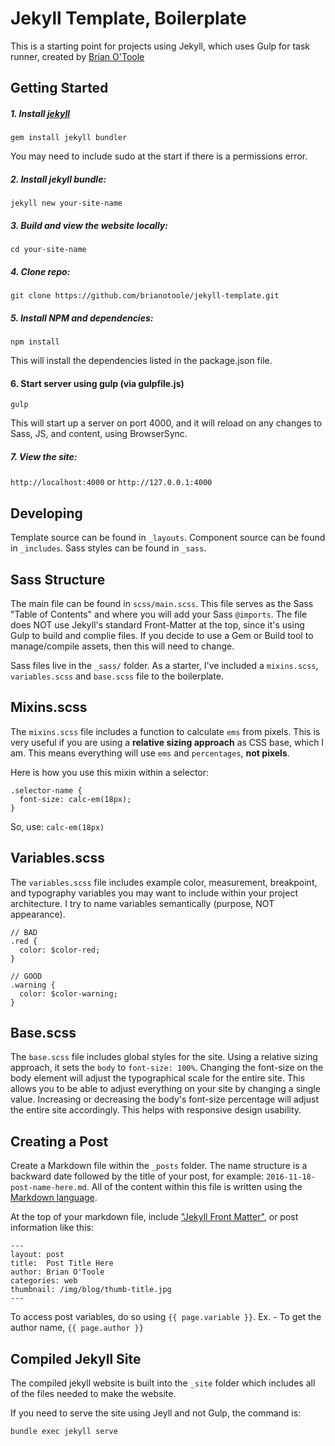# Jekyll Template, Boilerplate

This is a starting point for projects using Jekyll, which uses Gulp for task runner, created by [Brian O'Toole](https://brianzotoole.com/?ref=https://github.com/brianotoole/jekyll-template)

## Getting Started

##### 1. Install [jekyll](https://jekyllrb.com/docs/quickstart/)

`gem install jekyll bundler`

You may need to include sudo at the start if there is a permissions error.

##### 2. Install jekyll bundle:

`jekyll new your-site-name`

##### 3. Build and view the website locally:

`cd your-site-name`

##### 4. Clone repo:

`git clone https://github.com/brianotoole/jekyll-template.git`

##### 5. Install NPM and dependencies:

`npm install`

This will install the dependencies listed in the package.json file.

#### 6. Start server using gulp (via gulpfile.js)

`gulp`

This will start up a server on port 4000, and it will reload on any changes to Sass, JS, and content, using BrowserSync.

##### 7. View the site:

`http://localhost:4000` or `http://127.0.0.1:4000`

## Developing
Template source can be found in `_layouts`. Component source can be found in `_includes`. Sass styles can be found in `_sass`.

## Sass Structure
The main file can be found in `scss/main.scss`. This file serves as the Sass "Table of Contents" and where you will add your Sass `@imports`. The file does NOT use Jekyll's standard Front-Matter at the top, since it's using Gulp to build and complie files. If you decide to use a Gem or Build tool to manage/compile assets, then this will need to change.

Sass files live in the `_sass/` folder. As a starter, I've included a `mixins.scss`, `variables.scss` and `base.scss` file to the boilerplate.

## Mixins.scss
The `mixins.scss` file includes a function to calculate `ems` from pixels. This is very useful if you are using a **relative sizing approach** as CSS base, which I am. This means everything will use `ems` and `percentages`, **not pixels**.

Here is how you use this mixin within a selector:
```
.selector-name {
  font-size: calc-em(18px);
}
```
So, use: `calc-em(18px)`

## Variables.scss
The `variables.scss` file includes example color, measurement, breakpoint, and typography variables you may want to include within your project architecture. I try to name variables semantically (purpose, NOT appearance).
```
// BAD
.red {
  color: $color-red;
}
```

```
// GOOD
.warning {
  color: $color-warning;
}
```

## Base.scss
The `base.scss`	file includes global styles for the site. Using a relative sizing approach, it sets the `body` to `font-size: 100%`. Changing the font-size on the body element will adjust the typographical scale for the entire site. This allows you to be able to adjust everything on your site by changing a single value. Increasing or decreasing the body's font-size percentage will adjust the entire site accordingly. This helps with responsive design usability.

## Creating a Post
Create a Markdown file within the `_posts` folder. The name structure is a backward date followed by the title of your post, for example: `2016-11-18-post-name-here.md`. All of the content within this file is written using the [Markdown language](http://daringfireball.net/projects/markdown/syntax).

At the top of your markdown file, include ["Jekyll Front Matter"](https://jekyllrb.com/docs/frontmatter/), or post information like this:

```
---
layout: post
title:  Post Title Here
author: Brian O'Toole
categories: web
thumbnail: /img/blog/thumb-title.jpg
---
```
To access post variables, do so using `{{ page.variable }}`. Ex. - To get the author name, `{{ page.author }}`

## Compiled Jekyll Site
The compiled jekyll website is built into the `_site` folder which includes all of the files needed to make the website.

If you need to serve the site using Jeyll and not Gulp, the command is:

`bundle exec jekyll serve`
